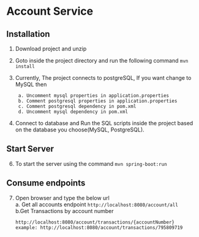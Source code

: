 # Account Service

## Installation

1. Download project and unzip
2. Goto inside the project directory and run the following command
   ```mvn install```
3. Currently, The project connects to postgreSQL, If you want change to MySQL then 
	```
	 a. Uncomment mysql properties in application.properties 
	 b. Comment postgresql properties in application.properties
	 c. Comment postgresql dependency in pom.xml
	 d. Uncomment mysql dependency in pom.xml
	 ```

5. Connect to database and Run the SQL scripts inside the project based on the database you choose(MySQL, PostgreSQL).

## Start Server
6. To start the server using the command ```mvn spring-boot:run```

## Consume endpoints

7. Open browser and type the below url <br /> 
    a. Get all accounts endpoint 
    ```http://localhost:8080/account/all``` <br /> 
    b.Get Transactions by account number <br /> 
    ```
    http://localhost:8080/account/transactions/{accountNumber}
    example: http://localhost:8080/account/transactions/795809719
    ```
